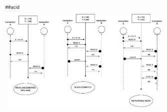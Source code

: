 ##acid


![alt text](https://github.com/hongminhcbg/data-struct/blob/main/docs/acid/isolation_transaction.drawio.png?raw=true)
